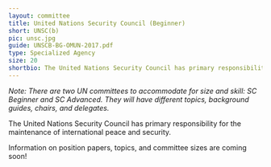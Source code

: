 ```yaml
---
layout: committee
title: United Nations Security Council (Beginner)
short: UNSC(b)
pic: unsc.jpg
guide: UNSCB-BG-OMUN-2017.pdf
type: Specialized Agency
size: 20
shortbio: The United Nations Security Council has primary responsibility for the maintenance of international peace and security.
---
```


*Note: There are two UN committees to accommodate for size and skill: SC Beginner and SC Advanced. They will have different topics, background guides, chairs, and delegates.*

The United Nations Security Council has primary responsibility for the maintenance of international peace and security.

Information on position papers, topics, and committee sizes are coming soon!

